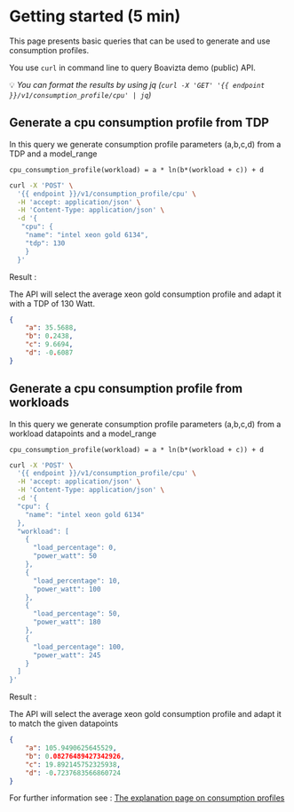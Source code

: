 # Getting started (5 min)

This page presents basic queries that can be used to generate and use consumption profiles.

You use `curl` in command line to query Boavizta demo (public) API.

💡 _You can format the results by using jq (`curl -X 'GET' '{{ endpoint }}/v1/consumption_profile/cpu' | jq`)_


## Generate a cpu consumption profile from TDP

In this query we generate consumption profile parameters (a,b,c,d) from a TDP and a model_range

```cpu_consumption_profile(workload) = a * ln(b*(workload + c)) + d```

```bash
curl -X 'POST' \
  '{{ endpoint }}/v1/consumption_profile/cpu' \
  -H 'accept: application/json' \
  -H 'Content-Type: application/json' \
  -d '{
   "cpu": {
    "name": "intel xeon gold 6134",
    "tdp": 130
    }
  }'
```

Result :

The API will select the average xeon gold consumption profile and adapt it with a TDP of 130 Watt.

```json
{
    "a": 35.5688,
    "b": 0.2438,
    "c": 9.6694,
    "d": -0.6087
}
```

## Generate a cpu consumption profile from workloads

In this query we generate consumption profile parameters (a,b,c,d) from a workload datapoints and a model_range

```cpu_consumption_profile(workload) = a * ln(b*(workload + c)) + d```

```bash
curl -X 'POST' \
  '{{ endpoint }}/v1/consumption_profile/cpu' \
  -H 'accept: application/json' \
  -H 'Content-Type: application/json' \
  -d '{
  "cpu": {
    "name": "intel xeon gold 6134"
  },
  "workload": [
    {
      "load_percentage": 0,
      "power_watt": 50
    },
    {
      "load_percentage": 10,
      "power_watt": 100
    },
    {
      "load_percentage": 50,
      "power_watt": 180
    },
    {
      "load_percentage": 100,
      "power_watt": 245
    }
  ]
}'
```

Result :

The API will select the average xeon gold consumption profile and adapt it to match the given datapoints

```json
{
    "a": 105.9490625645529,
    "b": 0.08276489427342926,
    "c": 19.892145752325938,
    "d": -0.7237683566860724
}
```

For further information see : [The explanation page on consumption profiles](../Explanations/consumption_profile.md)